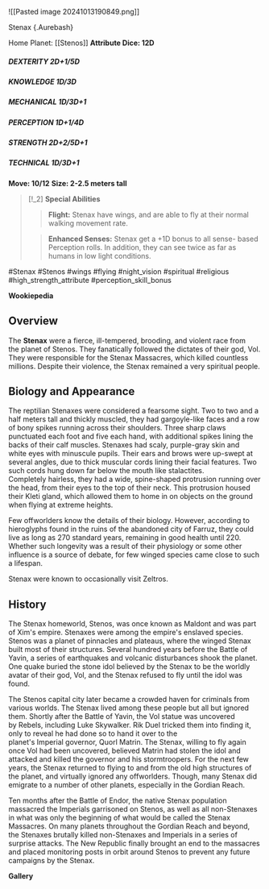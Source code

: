 ![[Pasted image 20241013190849.png]]

 Stenax {.Aurebash}

Home Planet: [[Stenos]]
**Attribute Dice: 12D**
##### DEXTERITY 2D+1/5D
##### KNOWLEDGE 1D/3D
##### MECHANICAL 1D/3D+1
##### PERCEPTION 1D+1/4D
##### STRENGTH 2D+2/5D+1
##### TECHNICAL 1D/3D+1
**Move: 10/12**
**Size: 2-2.5 meters tall**

> [!_2] 
> **Special Abilities**
> > **Flight:** Stenax have wings, and are able to fly at their normal
> > walking movement rate.
> 
> > **Enhanced Senses:** Stenax get a +1D bonus to all sense-
> > based Perception rolls. In addition, they can see twice as far
> > as humans in low light conditions.
> 

#Stenax #Stenos #wings #flying #night_vision #spiritual #religious 
#high_strength_attribute #perception_skill_bonus 

**Wookiepedia**

## Overview

The **Stenax** were a fierce, ill-tempered, brooding, and violent race from the planet of Stenos. They fanatically followed the dictates of their god, Vol. They were responsible for the Stenax Massacres, which killed countless millions. Despite their violence, the Stenax remained a very spiritual people.

## Biology and Appearance

The reptilian Stenaxes were considered a fearsome sight. Two to two and a half meters tall and thickly muscled, they had gargoyle-like faces and a row of bony spikes running across their shoulders. Three sharp claws punctuated each foot and five each hand, with additional spikes lining the backs of their calf muscles. Stenaxes had scaly, purple-gray skin and white eyes with minuscule pupils. Their ears and brows were up-swept at several angles, due to thick muscular cords lining their facial features. Two such cords hung down far below the mouth like stalactites. Completely hairless, they had a wide, spine-shaped protrusion running over the head, from their eyes to the top of their neck. This protrusion housed their Kleti gland, which allowed them to home in on objects on the ground when flying at extreme heights.

Few offworlders know the details of their biology. However, according to hieroglyphs found in the ruins of the abandoned city of Farruz, they could live as long as 270 standard years, remaining in good health until 220. Whether such longevity was a result of their physiology or some other influence is a source of debate, for few winged species came close to such a lifespan.

Stenax were known to occasionally visit Zeltros.

## History

The Stenax homeworld, Stenos, was once known as Maldont and was part of Xim's empire. Stenaxes were among the empire's enslaved species. Stenos was a planet of pinnacles and plateaus, where the winged Stenax built most of their structures. Several hundred years before the Battle of Yavin, a series of earthquakes and volcanic disturbances shook the planet. One quake buried the stone idol believed by the Stenax to be the worldly avatar of their god, Vol, and the Stenax refused to fly until the idol was found.

The Stenos capital city later became a crowded haven for criminals from various worlds. The Stenax lived among these people but all but ignored them. Shortly after the Battle of Yavin, the Vol statue was uncovered by Rebels, including Luke Skywalker. Rik Duel tricked them into finding it, only to reveal he had done so to hand it over to the planet's Imperial governor, Quorl Matrin. The Stenax, willing to fly again once Vol had been uncovered, believed Matrin had stolen the idol and attacked and killed the governor and his stormtroopers. For the next few years, the Stenax returned to flying to and from the old high structures of the planet, and virtually ignored any offworlders. Though, many Stenax did emigrate to a number of other planets, especially in the Gordian Reach.

Ten months after the Battle of Endor, the native Stenax population massacred the Imperials garrisoned on Stenos, as well as all non-Stenaxes in what was only the beginning of what would be called the Stenax Massacres. On many planets throughout the Gordian Reach and beyond, the Stenaxes brutally killed non-Stenaxes and Imperials in a series of surprise attacks. The New Republic finally brought an end to the massacres and placed monitoring posts in orbit around Stenos to prevent any future campaigns by the Stenax.

**Gallery**